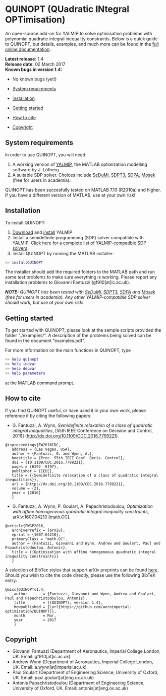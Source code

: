 # QUINOPT (QUadratic INtegral OPTimisation)
An open-source add-on for YALMIP to solve optimisation problems with polynomial quadratic integral inequality constraints. Below is a quick guide to QUINOPT, but details, examples, and much more can be found in the [full online documentation](http://quinopt.readthedocs.io/).

**Latest release:** 1.4  
**Release date:** 02 March 2017  
**Known bugs in version 1.4:**
- No known bugs (yet!)

- [System requirements](#Requirements)
- [Installation](#Install)
- [Getting started](#GettingStarted)
- [How to cite](#Cite)
- [Copyright](#Copyright)

## System requirements<a name="Requirements"></a>

In order to use QUINOPT, you will need:

1. A working version of [YALMIP](https://yalmip.github.io/), the MATLAB optimization modelling software by J. L&ouml;fberg
2. A suitable SDP solver. Choices include [SeDuMi](https://github.com/sqlp/sedumi), [SDPT3](http://www.math.nus.edu.sg/~mattohkc/sdpt3.html), [SDPA](http://sdpa.sourceforge.net/), [Mosek](https://www.mosek.com/) (free for
    users in academia).

QUINOPT has been succesfully tested on MATLAB 7.10  (R2010a) and higher. If you have a different version of MATLAB, use at your own risk!

## Installation<a name="Install"></a>

To install QUINOPT:

1. [Download](https://yalmip.github.io/download/) and [install](https://yalmip.github.io/tutorial/installation/) YALMIP 
2. Install a semidefinite programming (SDP) solver compatible with YALMIP. [Click here for a complete list of YALMIP-compatible SDP solvers](https://yalmip.github.io/allsolvers/).  
3. Install QUINOPT by running the MATLAB installer:

```Matlab
>> installQUINOPT
```

The installer should add the required folders to the MATLAB path and run some test problems to make sure everything is working.
Please report any installation problems to Giovanni Fantuzzi (gf910[at]ic.ac.uk).

_**NOTE:** QUINOPT has been tested with [SeDuMi](https://github.com/sqlp/sedumi), 
  [SDPT3](http://www.math.nus.edu.sg/~mattohkc/sdpt3.html), 
  [SDPA](http://sdpa.sourceforge.net/) and 
  [Mosek](https://www.mosek.com/) (free for users in academia). 
  Any other YALMIP-compatible SDP solver should work, but use at your own risk!_
  
## Getting started<a name="GettingStarted"></a>

To get started with QUINOPT, please look at the sample scripts provided the folder "./examples/". A description of the problems being solved can be found in the document "examples.pdf".

For more information on the main functions in QUINOPT, type

```Matlab
>> help quinopt
>> help indvar
>> help depvar
>> help parameters
```

at the MATLAB command prompt.


## How to cite<a name="Cite"></a>
  
If you find QUINOPT useful, or have used it in your own work, please reference
it by citing the following papers:

* G. Fantuzzi, A. Wynn, _Semidefinite relaxation of a class of quadratic
 integral inequalities_, [55th IEEE Conference on Decision and Control, 2016]
 (http://dx.doi.org/10.1109/CDC.2016.7799221).
 
 ```
@inproceedings{FW2016CDC,
    address = {Las Vegas, USA},
    author = {Fantuzzi, G. and Wynn, A.},
    booktitle = {Proc. 55th IEEE Conf. Decis. Control},
    doi = {10.1109/CDC.2016.7799221},
    pages = {6192--6197},
    publisher = {IEEE},
    title = {{Semidefinite relaxation of a class of quadratic integral inequalities}},
    url = {http://dx.doi.org/10.1109/CDC.2016.7799221},
    volume = {2},
    year = {2016}
	}
 ```
 
* G. Fantuzzi, A. Wynn, P. Goulart, A. Papachristodoulou, _Optimization 
with affine homogeneous quadratic integral inequality constraints_,
[arXiv:1607.04210 [math.OC]](https://arxiv.org/abs/1607.04210#).

 ```
 @article{FWGP2016,
	archivePrefix = {arXiv},
	eprint = {1607.04210},
	primaryClass = "math-OC",
	author = {Fantuzzi, Giovanni and Wynn, Andrew and Goulart, Paul and Papachristodoulou, Antonis},
	title = {{Optimization with affine homogeneous quadratic integral inequality constraints}}
	}
 ```

A selection of BibTex styles that support arXiv preprints can be found [here](http://arxiv.org/hypertex/bibstyles/).
Should you wish to cite the code directly, please use the following BibTeX entry:

```
@misc{QUINOPTv1.4,
    author       = {Fantuzzi, Giovanni and Wynn, Andrew and Goulart, Paul and Papachristodoulou, Antonis},
    title        = {{QUINOPT}, version 1.4},
    howpublished = {\url{https://github.com/aeroimperial-optimization/QUINOPT}},
    month        = Mar,
    year         = 2017
    }
```

## Copyright<a name="Copyright"></a>
- Giovanni Fantuzzi (Department of Aeronautics, Imperial College London, UK. Email: gf910[at]ic.ac.uk)  
- Andrew Wynn (Department of Aeronautics, Imperial College London, UK. Email: a.wynn[at]imperial.ac.uk)
- Paul Goulart (Department of Engineering Science, University of Oxford, UK. Email: paul.goulart[at]eng.ox.ac.uk)
- Antonis Papachristodoulou (Department of Engineering Science, University of Oxford, UK. Email: antonis[at]eng.ox.ac.uk)
